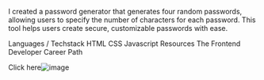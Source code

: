 I created a password generator that generates four random passwords, 
allowing users to specify the number of characters for each password. 
This tool helps users create secure, customizable passwords with ease.

Languages / Techstack
HTML
CSS
Javascript
Resources
The Frontend Developer Career Path

Click here![image](https://github.com/user-attachments/assets/14f083bb-f7fd-46d8-838b-91b446812051)

